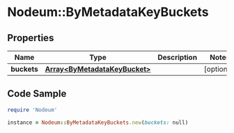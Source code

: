 # Nodeum::ByMetadataKeyBuckets

## Properties

Name | Type | Description | Notes
------------ | ------------- | ------------- | -------------
**buckets** | [**Array&lt;ByMetadataKeyBucket&gt;**](ByMetadataKeyBucket.md) |  | [optional] 

## Code Sample

```ruby
require 'Nodeum'

instance = Nodeum::ByMetadataKeyBuckets.new(buckets: null)
```


